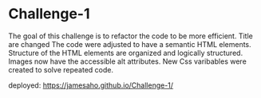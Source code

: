 # Challenge-1
The goal of this challenge is to refactor the code to be more efficient.
Title are changed
The code were adjusted to have a semantic HTML elements.
Structure of the HTML elements are organized and logically structured.
Images now have the accessible alt attributes.
New Css varibables were created to solve repeated code.


deployed: https://jamesaho.github.io/Challenge-1/


